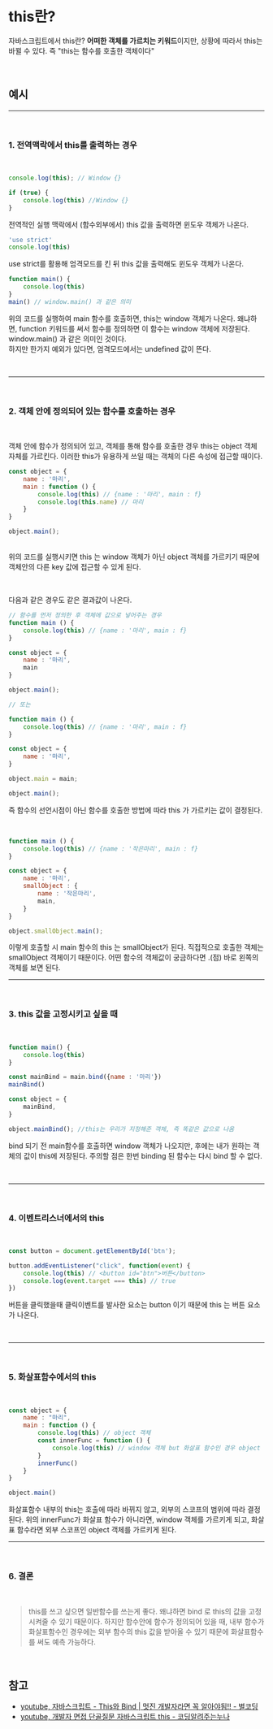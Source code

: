 # this란?

자바스크립트에서 this란? **어떠한 객체를 가르치는 키워드**이지만, 상황에 따라서 this는 바뀔 수 있다. 즉 "this는 함수를 호출한 객체이다"

<br>

## 예시

---

<br>

### **1. 전역맥락에서 this를 출력하는 경우**

<br>

```javascript
console.log(this); // Window {}

if (true) {
    console.log(this) //Window {}
}
```

전역적인 실행 맥락에서 (함수외부에서) this 값을 출력하면 윈도우 객체가 나온다.

```javascript
'use strict'
console.log(this)
```

use strict를 활용해 엄격모드를 킨 뒤 this 값을 출력해도 윈도우 객체가 나온다.

```javascript
function main() {
    console.log(this)
}
main() // window.main() 과 같은 의미
```

위의 코드를 실행하여 main 함수를 호출하면, this는 window 객체가 나온다. 왜냐하면, function 키워드를 써서 함수를 정의하면 이 함수는 window 객체에 저장된다. window.main() 과 같은 의미인 것이다. <br>
하지만 한가지 예외가 있다면, 엄격모드에서는 undefined 값이 뜬다.

<br>

---
<br>

### **2. 객체 안에 정의되어 있는 함수를 호출하는 경우**

<br>

객체 안에 함수가 정의되어 있고, 객체를 통해 함수를 호출한 경우 this는 object 객체 자체를 가르킨다. 이러한 this가 유용하게 쓰일 때는 객체의 다른 속성에 접근할 때이다.

```javascript
const object = {
    name : '마리',
    main : function () {
        console.log(this) // {name : '마리', main : f}
        console.log(this.name) // 마리
    }
}

object.main();
```
 <br> 위의 코드를 실행시키면 this 는 window 객체가 아닌 object 객체를 가르키기 때문에 객체안의 다른 key 값에 접근할 수 있게 된다.


<br>

다음과 같은 경우도 같은 결과값이 나온다.

```javascript
// 함수를 먼저 정의한 후 객체에 값으로 넣어주는 경우
function main () {
    console.log(this) // {name : '마리', main : f}
}

const object = {
    name : '마리',
    main
}

object.main();

// 또는

function main () {
    console.log(this) // {name : '마리', main : f}
}

const object = {
    name : '마리',
}

object.main = main;

object.main();
```
즉 함수의 선언시점이 아닌 함수를 호출한 방법에 따라 this 가 가르키는 값이 결정된다.

<br>

```javascript
function main () {
    console.log(this) // {name : '작은마리', main : f}
}

const object = {
    name : '마리',
    smallObject : {
        name : '작은마리',
        main,
    }
}

object.smallObject.main();

```

이렇게 호출할 시 main 함수의 this 는 smallObject가 된다. 직접적으로 호출한 객체는 smallObject 객체이기 때문이다. 어떤 함수의 객체값이 궁금하다면 .(점) 바로 왼쪽의 객체를 보면 된다.

---
<br>

### **3. this 값을 고정시키고 싶을 때**
<br>

```javascript
function main() {
    console.log(this)
}

const mainBind = main.bind({name : '마리'})
mainBind()

const object = {
    mainBind,
}

object.mainBind(); //this는 우리가 지정해준 객체, 즉 똑같은 값으로 나옴
```

bind 되기 전 main함수를 호출하면 window 객체가 나오지만, 후에는 내가 원하는 객체의 값이 this에 저장된다. 주의할 점은 한번 binding 된 함수는 다시 bind 할 수 없다.


<br>

---
<br>

### **4. 이벤트리스너에서의 this**

<br>

```javascript
const button = document.getElementById('btn');

button.addEventListener("click", function(event) {
    console.log(this) // <button id="btn">버튼</button>
    console.log(event.target === this) // true
})
```

버튼을 클릭했을때 클릭이벤트를 발사한 요소는 button 이기 때문에 this 는 버튼 요소가 나온다.

<br>

---
<br>

### **5. 화살표함수에서의 this**

<br>

```javascript
const object = {
    name : "마리",
    main : function () {
        console.log(this) // object 객체
        const innerFunc = function () {
            console.log(this) // window 객체 but 화살표 함수인 경우 object
        }
        innerFunc()
    }
}

object.main()
```

화살표함수 내부의 this는 호출에 따라 바뀌지 않고, 외부의 스코프의 범위에 따라 결정된다.
위의 innerFunc가 화살표 함수가 아니라면, window 객체를 가르키게 되고, 화살표 함수라면 외부 스코프인 object 객체를 가르키게 된다.

---
<br>


### **6. 결론**

<br>

> this를 쓰고 싶으면 일반함수를 쓰는게 좋다. 왜냐하면 bind 로 this의 값을 고정시켜줄 수 있기 때문이다. 하지만 함수안에 함수가 정의되어 있을 때, 내부 함수가 화살표함수인 경우에는 외부 함수의 this 값을 받아올 수 있기 때문에 화살표함수를 써도 예측 가능하다.

<br>

## 참고

- [youtube, 자바스크립트 - This와 Bind | 멋진 개발자라면 꼭 알아야됨!! - 별코딩](https://www.youtube.com/watch?v=j6VkGimAs-E)
- [youtube, 개발자 면접 단골질문 자바스크립트 this - 코딩알려주는누나](https://www.youtube.com/watch?v=tDZROpAdJ9w)
